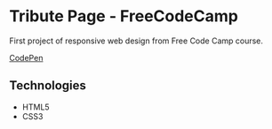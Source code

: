 # Tribute Page - FreeCodeCamp

First project of responsive web design from Free Code Camp course.

[CodePen](https://codepen.io/gisouza-p/full/KKVNegO)

## Technologies

- HTML5
- CSS3
